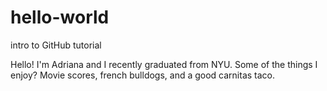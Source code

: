 # hello-world
intro to GitHub tutorial

Hello! I'm Adriana and I recently graduated from NYU. Some of the things I enjoy? Movie scores, french bulldogs, and a good carnitas taco.
